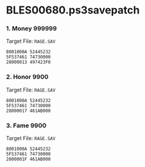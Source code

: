 # BLES00680.ps3savepatch

### 1. Money 999999

Target File: `RAGE.SAV`

```
8001000A 52445232
5F537461 74730000
28000013 497423F0
```

### 2. Honor 9900

Target File: `RAGE.SAV`

```
8001000A 52445232
5F537461 74730000
28000017 461AB000
```

### 3. Fame 9900

Target File: `RAGE.SAV`

```
8001000A 52445232
5F537461 74730000
2800001F 461AB000
```

